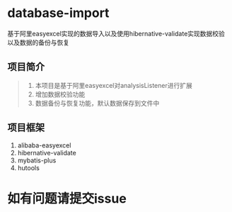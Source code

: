 # database-import
基于阿里easyexcel实现的数据导入以及使用hibernative-validate实现数据校验以及数据的备份与恢复
## 项目简介
> 1. 本项目是基于阿里easyexcel对analysisListener进行扩展
> 2. 增加数据校验功能
> 3. 数据备份与恢复功能，默认数据保存到文件中
## 项目框架
 1. alibaba-easyexcel
 2. hibernative-validate
 3. mybatis-plus
 4. hutools
 
# 如有问题请提交issue

